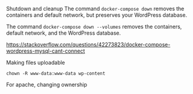 Shutdown and cleanup
The command `docker-compose down` removes the containers and default network, but preserves your WordPress database.

The command `docker-compose down --volumes` removes the containers, default network, and the WordPress database.

https://stackoverflow.com/questions/42273823/docker-compose-wordpress-mysql-cant-connect



Making files uploadable


```
chown -R www-data:www-data wp-content
```

For apache, changing ownership